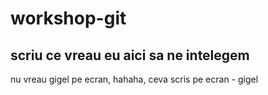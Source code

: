 # workshop-git
## scriu ce vreau eu aici sa ne intelegem


nu vreau gigel pe ecran, hahaha,  ceva scris pe ecran - gigel
